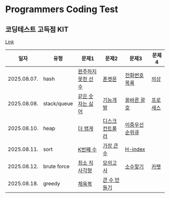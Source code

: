 # Programmers Coding Test

## 코딩테스트 고득점 KIT

[Link](https://school.programmers.co.kr/learn/challenges?tab=algorithm_practice_kit)

| **일자** | **유형** | **문제1** | **문제2** | **문제3** | **문제4** | 
|---------|---------|----------|----------|----------|----------|
| 2025.08.07. | hash | [완주하지 못한 선수](https://school.programmers.co.kr/learn/courses/30/lessons/42576) | [폰켓몬](https://school.programmers.co.kr/learn/courses/30/lessons/1845) | [전화번호 목록](https://school.programmers.co.kr/learn/courses/30/lessons/42577) | [의상](https://school.programmers.co.kr/learn/courses/30/lessons/42578) |
| 2025.08.08. | stack/queue | [같은 숫자는 싫어](https://school.programmers.co.kr/learn/courses/30/lessons/12906) | [기능개발](https://school.programmers.co.kr/learn/courses/30/lessons/42586) | [올바른 괄호](https://school.programmers.co.kr/learn/courses/30/lessons/12909) | [프로세스](https://school.programmers.co.kr/learn/courses/30/lessons/42587) |
| 2025.08.10. | heap | [더 맵게](https://school.programmers.co.kr/learn/courses/30/lessons/42626) | [디스크 컨트롤러](https://school.programmers.co.kr/learn/courses/30/lessons/42627) | [이중우선순위큐](https://school.programmers.co.kr/learn/courses/30/lessons/42628) | |
| 2025.08.11. | sort | [K번쨰 수](https://school.programmers.co.kr/learn/courses/30/lessons/42748) | [가장 큰 수](https://school.programmers.co.kr/learn/courses/30/lessons/42746) | [H-index](https://school.programmers.co.kr/learn/courses/30/lessons/42747) | |
| 2025.08.12. | brute force | [최소 직사각형](https://school.programmers.co.kr/learn/courses/30/lessons/86491) | [모의고사](https://school.programmers.co.kr/learn/courses/30/lessons/42840) | [소수찾기](https://school.programmers.co.kr/learn/courses/30/lessons/42839) | [카펫](https://school.programmers.co.kr/learn/courses/30/lessons/42842) |
| 2025.08.18. | greedy | [체육복](https://school.programmers.co.kr/learn/courses/30/lessons/42862) | [큰 수 만들기](https://school.programmers.co.kr/learn/courses/30/lessons/42883) |  |